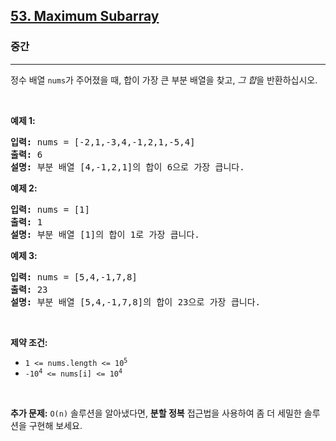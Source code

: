 <h2><a href="https://leetcode.com/problems/maximum-subarray">53. Maximum Subarray</a></h2><h3>중간</h3><hr><p>정수 배열 <code>nums</code>가 주어졌을 때, 합이 가장 큰 <span data-keyword="subarray-nonempty">부분 배열</span>을 찾고, <em>그 합</em>을 반환하십시오.</p>

<p>&nbsp;</p>
<p><strong class="example">예제 1:</strong></p>

<pre>
<strong>입력:</strong> nums = [-2,1,-3,4,-1,2,1,-5,4]
<strong>출력:</strong> 6
<strong>설명:</strong> 부분 배열 [4,-1,2,1]의 합이 6으로 가장 큽니다.
</pre>

<p><strong class="example">예제 2:</strong></p>

<pre>
<strong>입력:</strong> nums = [1]
<strong>출력:</strong> 1
<strong>설명:</strong> 부분 배열 [1]의 합이 1로 가장 큽니다.
</pre>

<p><strong class="example">예제 3:</strong></p>

<pre>
<strong>입력:</strong> nums = [5,4,-1,7,8]
<strong>출력:</strong> 23
<strong>설명:</strong> 부분 배열 [5,4,-1,7,8]의 합이 23으로 가장 큽니다.
</pre>

<p>&nbsp;</p>
<p><strong>제약 조건:</strong></p>

<ul>
	<li><code>1 &lt;= nums.length &lt;= 10<sup>5</sup></code></li>
	<li><code>-10<sup>4</sup> &lt;= nums[i] &lt;= 10<sup>4</sup></code></li>
</ul>

<p>&nbsp;</p>
<p><strong>추가 문제:</strong> <code>O(n)</code> 솔루션을 알아냈다면, <strong>분할 정복</strong> 접근법을 사용하여 좀 더 세밀한 솔루션을 구현해 보세요.</p>